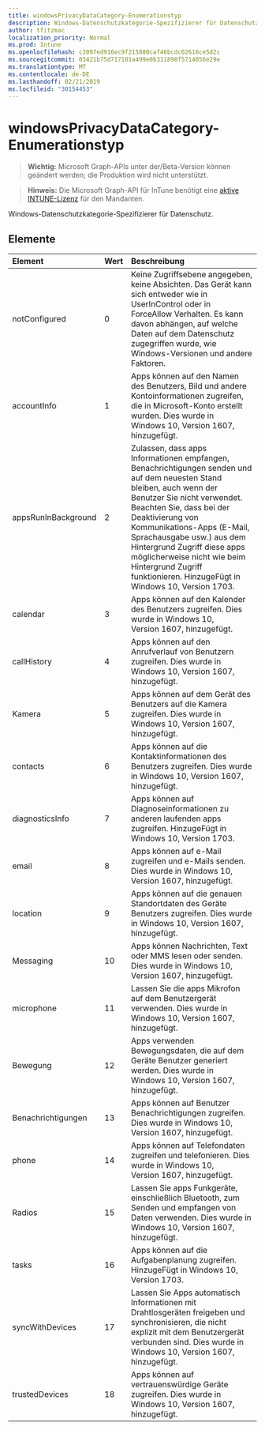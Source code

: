 ```yaml
---
title: windowsPrivacyDataCategory-Enumerationstyp
description: Windows-Datenschutzkategorie-Spezifizierer für Datenschutz.
author: tfitzmac
localization_priority: Normal
ms.prod: Intune
ms.openlocfilehash: c3097ed916ec9f215880caf46bcdc02616ce5d2c
ms.sourcegitcommit: 03421b75d717101a499e0b311890f5714056e29e
ms.translationtype: MT
ms.contentlocale: de-DE
ms.lasthandoff: 02/21/2019
ms.locfileid: "30154453"
---
```

# <a name="windowsprivacydatacategory-enum-type"></a>windowsPrivacyDataCategory-Enumerationstyp

> **Wichtig:** Microsoft Graph-APIs unter der/Beta-Version können geändert werden; die Produktion wird nicht unterstützt.

> **Hinweis:** Die Microsoft Graph-API für InTune benötigt eine [aktive INTUNE-Lizenz](https://go.microsoft.com/fwlink/?linkid=839381) für den Mandanten.

Windows-Datenschutzkategorie-Spezifizierer für Datenschutz.

## <a name="members"></a>Elemente
|Element|Wert|Beschreibung|
|:---|:---|:---|
|notConfigured|0|Keine Zugriffsebene angegeben, keine Absichten. Das Gerät kann sich entweder wie in UserInControl oder in ForceAllow Verhalten. Es kann davon abhängen, auf welche Daten auf dem Datenschutz zugegriffen wurde, wie Windows-Versionen und andere Faktoren.|
|accountInfo|1|Apps können auf den Namen des Benutzers, Bild und andere Kontoinformationen zugreifen, die in Microsoft-Konto erstellt wurden. Dies wurde in Windows 10, Version 1607, hinzugefügt.|
|appsRunInBackground|2|Zulassen, dass apps Informationen empfangen, Benachrichtigungen senden und auf dem neuesten Stand bleiben, auch wenn der Benutzer Sie nicht verwendet. Beachten Sie, dass bei der Deaktivierung von Kommunikations-Apps (E-Mail, Sprachausgabe usw.) aus dem Hintergrund Zugriff diese apps möglicherweise nicht wie beim Hintergrund Zugriff funktionieren. HinzugeFügt in Windows 10, Version 1703.|
|calendar|3|Apps können auf den Kalender des Benutzers zugreifen. Dies wurde in Windows 10, Version 1607, hinzugefügt.|
|callHistory|4|Apps können auf den Anrufverlauf von Benutzern zugreifen. Dies wurde in Windows 10, Version 1607, hinzugefügt.|
|Kamera|5|Apps können auf dem Gerät des Benutzers auf die Kamera zugreifen. Dies wurde in Windows 10, Version 1607, hinzugefügt.|
|contacts|6|Apps können auf die Kontaktinformationen des Benutzers zugreifen. Dies wurde in Windows 10, Version 1607, hinzugefügt.|
|diagnosticsInfo|7|Apps können auf Diagnoseinformationen zu anderen laufenden apps zugreifen. HinzugeFügt in Windows 10, Version 1703.|
|email|8|Apps können auf e-Mail zugreifen und e-Mails senden. Dies wurde in Windows 10, Version 1607, hinzugefügt.|
|location|9|Apps können auf die genauen Standortdaten des Geräte Benutzers zugreifen. Dies wurde in Windows 10, Version 1607, hinzugefügt.|
|Messaging|10|Apps können Nachrichten, Text oder MMS lesen oder senden. Dies wurde in Windows 10, Version 1607, hinzugefügt.|
|microphone|11|Lassen Sie die apps Mikrofon auf dem Benutzergerät verwenden. Dies wurde in Windows 10, Version 1607, hinzugefügt.|
|Bewegung|12|Apps verwenden Bewegungsdaten, die auf dem Geräte Benutzer generiert werden. Dies wurde in Windows 10, Version 1607, hinzugefügt.|
|Benachrichtigungen|13|Apps können auf Benutzer Benachrichtigungen zugreifen. Dies wurde in Windows 10, Version 1607, hinzugefügt.|
|phone|14|Apps können auf Telefondaten zugreifen und telefonieren. Dies wurde in Windows 10, Version 1607, hinzugefügt.|
|Radios|15|Lassen Sie apps Funkgeräte, einschließlich Bluetooth, zum Senden und empfangen von Daten verwenden. Dies wurde in Windows 10, Version 1607, hinzugefügt.|
|tasks|16|Apps können auf die Aufgabenplanung zugreifen. HinzugeFügt in Windows 10, Version 1703.|
|syncWithDevices|17|Lassen Sie Apps automatisch Informationen mit Drahtlosgeräten freigeben und synchronisieren, die nicht explizit mit dem Benutzergerät verbunden sind. Dies wurde in Windows 10, Version 1607, hinzugefügt.|
|trustedDevices|18|Apps können auf vertrauenswürdige Geräte zugreifen. Dies wurde in Windows 10, Version 1607, hinzugefügt.|




